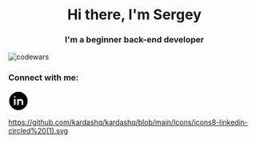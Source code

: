 <h1 align="center">Hi there, I'm Sergey </h1>
<h3 align="center">I'm a beginner back-end developer</h3>

![codewars](https://www.codewars.com/users/Kardashq/badges/small)

### Connect with me:
<p align="left">
<a href="https://t.me/kardashq" target="blank"><img align="center" src="https://github.com/kardashq/kardashq/blob/main/Icons/icons8-linkedin-circled%20(1).svg" alt="daniilshat" height="40" width="40" /></a>


https://github.com/kardashq/kardashq/blob/main/Icons/icons8-linkedin-circled%20(1).svg
